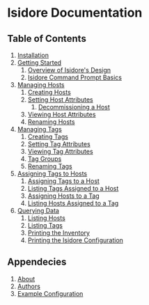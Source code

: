 Isidore Documentation
=====================

Table of Contents
-----------------

1. [Installation](install.md)
2. [Getting Started](getting_started.md)
   1. [Overview of Isidore's Design](getting_started.md#1-overview-of-isidores-design)
   2. [Isidore Command Prompt Basics](getting_started.md#2-isidore-command-prompt-basics)
3. [Managing Hosts](hosts.md)
   1. [Creating Hosts](hosts.md#1-creating-hosts)
   2. [Setting Host Attributes](hosts.md#2-setting-host-attributes)
      1. [Decommissioning a Host](hosts.md#1-decommissioning-a-host)
   3. [Viewing Host Attributes](hosts.md#3-viewing-host-attributes)
   4. [Renaming Hosts](hosts.md#4-renaming-hosts)
4. [Managing Tags](tags.md)
   1. [Creating Tags](tags.md#1-creating-tags)
   2. [Setting Tag Attributes](tags.md#2-setting-tag-attributes)
   3. [Viewing Tag Attributes](tags.md#3-viewing-tag-attributes)
   4. [Tag Groups](tags.md#4-tag-groups)
   5. [Renaming Tags](tags.md#5-renaming-tags)
5. [Assigning Tags to Hosts](assigning.md)
   1. [Assigning Tags to a Host](assigning.md#1-assigning-tags-to-a-host)
   2. [Listing Tags Assigned to a Host](assigning.md#2-listing-tags-assigned-to-a-host)
   3. [Assigning Hosts to a Tag](assigning.md#3-assigning-hosts-to-a-tag)
   4. [Listing Hosts Assigned to a Tag](assigning.md#4-listing-hosts-assigned-to-a-tag)
6. [Querying Data](query.md)
   1. [Listing Hosts](query.md#1-listing-hosts)
   2. [Listing Tags](query.md#2-listing-tags)
   3. [Printing the Inventory](query.md#3-printing-the-inventory)
   4. [Printing the Isidore Configuration](query.md#4-printing-the-isidore-configuration)

Appendecies
-----------

1. [About](about.md)
2. [Authors](authors.md)
3. [Example Configuration](example.md)

